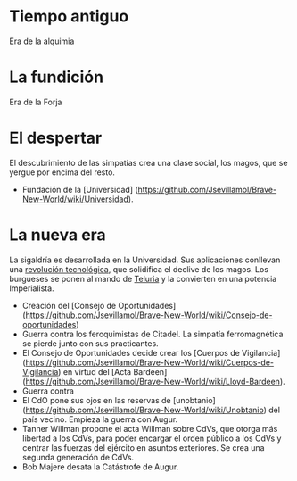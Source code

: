 Tiempo antiguo
=============
Era de la alquimia

La fundición
============
Era de la Forja

El despertar
============
El descubrimiento de las simpatías crea una clase social, los magos, que se yergue por encima del resto.
* Fundación de la [Universidad] (https://github.com/Jsevillamol/Brave-New-World/wiki/Universidad).

La nueva era
============
La sigaldría es desarrollada en la Universidad. Sus aplicaciones conllevan una [revolución tecnológica](https://github.com/Jsevillamol/Brave-New-World/wiki/Runavoluci%C3%B3n), que solidifica el declive de los magos. Los burgueses se ponen al mando de [Teluria](https://github.com/Jsevillamol/Brave-New-World/wiki/Teluria) y la convierten en una potencia Imperialista.
* Creación del [Consejo de Oportunidades] (https://github.com/Jsevillamol/Brave-New-World/wiki/Consejo-de-oportunidades)
* Guerra contra los feroquimistas de Citadel. La simpatía ferromagnética se pierde junto con sus practicantes.
* El Consejo de Oportunidades decide crear los [Cuerpos de Vigilancia] (https://github.com/Jsevillamol/Brave-New-World/wiki/Cuerpos-de-Vigilancia) en virtud del [Acta Bardeen] (https://github.com/Jsevillamol/Brave-New-World/wiki/Lloyd-Bardeen).
* Guerra contra 
* El CdO pone sus ojos en las reservas de [unobtanio] (https://github.com/Jsevillamol/Brave-New-World/wiki/Unobtanio) del país vecino. Empieza la guerra con Augur.
* Tanner Willman propone el acta Willman sobre CdVs, que otorga más libertad a los CdVs, para poder encargar el orden público a los CdVs y centrar las fuerzas del ejército en asuntos exteriores. Se crea una segunda generación de CdVs.
* Bob Majere desata la Catástrofe de Augur.

